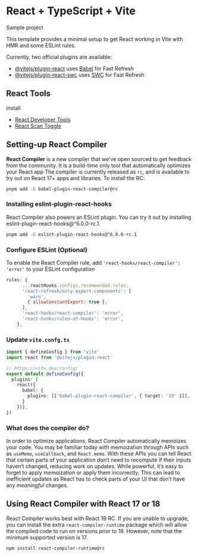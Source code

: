 # React + TypeScript + Vite

Sample project

This template provides a minimal setup to get React working in Vite with HMR and some ESLint rules.

Currently, two official plugins are available:

- [@vitejs/plugin-react](https://github.com/vitejs/vite-plugin-react/blob/main/packages/plugin-react) uses [Babel](https://babeljs.io/) for Fast Refresh
- [@vitejs/plugin-react-swc](https://github.com/vitejs/vite-plugin-react/blob/main/packages/plugin-react-swc) uses [SWC](https://swc.rs/) for Fast Refresh

## React Tools

install

- [React Developer Tools](https://chromewebstore.google.com/detail/react-developer-tools/fmkadmapgofadopljbjfkapdkoienihi?hl=en)
- [React Scan Toggle](https://chromewebstore.google.com/detail/react-scan-toggle/jenlhondkkckfmehobgliecmdngfdkbo)

## Setting-up React Compiler

**React Compiler** is a new compiler that we’ve open sourced to get feedback from the community. It is a build-time only tool that automatically optimizes your React app
The compiler is currently released as `rc`, and is available to try out on React 17+ apps and libraries. To install the RC:

```bash
pnpm add -D babel-plugin-react-compiler@rc
```

### Installing eslint-plugin-react-hooks

React Compiler also powers an ESLint plugin. You can try it out by installing eslint-plugin-react-hooks@^6.0.0-rc.1.

```bash
pnpm add -D eslint-plugin-react-hooks@^6.0.0-rc.1
```

### Configure ESLint (Optional)

To enable the React Compiler rule, add `'react-hooks/react-compiler': 'error'` to your ESLint configuration

```javascript
rules: {
      ...reactHooks.configs.recommended.rules,
      'react-refresh/only-export-components': [
        'warn',
        { allowConstantExport: true },
      ],
      'react-hooks/react-compiler': 'error',
      'react-hooks/rules-of-hooks': 'error',
    },
```

### Update `vite.confg.ts`

```typescript
import { defineConfig } from 'vite'
import react from '@vitejs/plugin-react'

// https://vite.dev/config/
export default defineConfig({
  plugins: [
    react({
      babel: {
        plugins: [['babel-plugin-react-compiler', { target: '19' }]],
      }
    })],
})

```

### What does the compiler do?

In order to optimize applications, React Compiler automatically memoizes your code. You may be familiar today with memoization through APIs such as `useMemo`, `useCallback`, and `React.memo`. With these APIs you can tell React that certain parts of your application don’t need to recompute if their inputs haven’t changed, reducing work on updates. While powerful, it’s easy to forget to apply memoization or apply them incorrectly. This can lead to inefficient updates as React has to check parts of your UI that don’t have any *meaningful* changes.

## Using React Compiler with React 17 or 18

React Compiler works best with React 19 RC. If you are unable to upgrade, you can install the extra `react-compiler-runtime` package which will allow the compiled code to run on versions prior to 19. However, note that the minimum supported version is 17.

```bash
npm install react-compiler-runtime@rc
```
